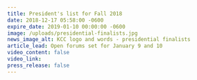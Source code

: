 ```yaml
---
title: President's list for Fall 2018
date: 2018-12-17 05:58:00 -0600
expire_date: 2019-01-10 00:00:00 -0600
image: /uploads/presidential-finalists.jpg
news_image_alt: KCC logo and words - presidential finalists
article_lead: Open forums set for January 9 and 10
video_content: false
video_link:
press_release: false
---
```

